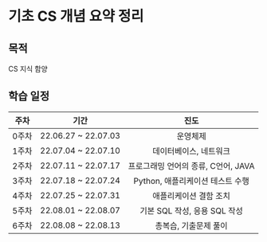 # 기초 CS 개념 요약 정리
## 목적
CS 지식 함양 
## 학습 일정
|주차|기간|진도|
|:---:|:---:|:---:|
0주차|22.06.27 ~ 22.07.03|운영체제|
1주차|22.07.04 ~ 22.07.10|데이터베이스, 네트워크|
2주차|22.07.11 ~ 22.07.17|프로그래밍 언어의 종류, C언어, JAVA|
3주차|22.07.18 ~ 22.07.24|Python, 애플리케이션 테스트 수행|
4주차|22.07.25 ~ 22.07.31|애플리케이션 결함 조치|
5주차|22.08.01 ~ 22.08.07|기본 SQL 작성, 응용 SQL 작성|
6주차|22.08.08 ~ 22.08.13|총복습, 기출문제 풀이|

